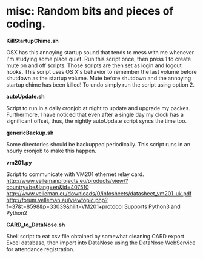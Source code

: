 misc: Random bits and pieces of coding.
====


**KillStartupChime.sh**

OSX has this annoying startup sound that tends to mess with me whenever I'm studying some place quiet. Run this script once, then press 1 to create mute on and off scripts. Those scripts are then set as login and logout hooks. This script uses OS X's behavior to remember the last volume before shutdown as the startup volume. Mute before shutdown and the annoying startup chime has been killed! To undo simply run the script using option 2.

**autoUpdate.sh**

Script to run in a daily cronjob at night to update and upgrade my packes. Furthermore, I have noticed that even after a single day my clock has a significant offset, thus, the nightly autoUpdate script syncs the time too.

**genericBackup.sh**

Some directories should be backupped periodically. This script runs in an hourly cronjob to make this happen.

**vm201.py**

Script to communicate with VM201 ethernet relay card.
http://www.vellemanprojects.eu/products/view/?country=be&lang=en&id=407510
http://www.velleman.eu/downloads/0/infosheets/datasheet_vm201-uk.pdf
http://forum.velleman.eu/viewtopic.php?f=37&t=8598&p=33039&hilit=VM201+protocol
Supports Python3 and Python2

**CARD_to_DataNose.sh**

Shell script to eat csv file obtained by somewhat cleaning CARD export Excel database, then import into DataNose using the DataNose WebService for attendance registration.
